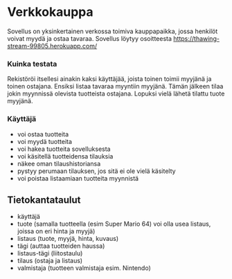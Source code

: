 # Verkkokauppa

Sovellus on yksinkertainen verkossa toimiva kauppapaikka, jossa henkilöt voivat myydä ja ostaa tavaraa. Sovellus löytyy osoitteesta https://thawing-stream-99805.herokuapp.com/


### Kuinka testata
Rekistöröi itsellesi ainakin kaksi käyttäjää, joista toinen toimii myyjänä ja toinen ostajana. Ensiksi listaa tavaraa myyntiin myyjänä. Tämän jälkeen tilaa jokin myynnissä olevista tuotteista ostajana. Lopuksi vielä lähetä tilattu tuote myyjänä.

### Käyttäjä

- voi ostaa tuotteita
- voi myydä tuotteita
- voi hakea tuotteita sovelluksesta
- voi käsitellä tuotteidensa tilauksia
- näkee oman tilaushistoriansa
- pystyy perumaan tilauksen, jos sitä ei ole vielä käsitelty
- voi poistaa listaamiaan tuotteita myynnistä 


## Tietokantataulut
- käyttäjä
- tuote (samalla tuotteella (esim Super Mario 64) voi olla usea listaus, joissa on eri hinta ja myyjä)
- listaus (tuote, myyjä, hinta, kuvaus)
- tägi (auttaa tuotteiden haussa)
- listaus-tägi (liitostaulu)
- tilaus (ostaja ja listaus)
- valmistaja (tuotteen valmistaja esim. Nintendo) 



